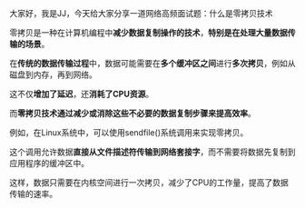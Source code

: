 大家好，我是JJ，今天给大家分享一道网络高频面试题：什么是零拷贝技术



零拷贝是一种在计算机编程中**减少数据复制操作的技术**，**特别是在处理大量数据传输的场景**。



在**传统的数据传输过程**中，数据可能需要在**多个缓冲区之间**进行**多次拷贝**，例如从磁盘到内存，再到网络。



这不仅**增加了延迟**，还**消耗了CPU资源**。



而**零拷贝技术通过减少或消除这些不必要的数据复制步骤来提高效率**。



例如，在Linux系统中，可以使用sendfile()系统调用来实现零拷贝。



这个调用允许数据**直接从文件描述符传输到网络套接字**，而不需要将数据先复制到应用程序的缓冲区中。



这样，数据只需要在内核空间进行一次拷贝，减少了CPU的工作量，提高了数据传输的速率。

